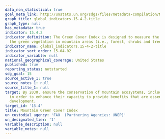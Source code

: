 ```yaml
---
data_non_statistical: true
goal_meta_link: http://unstats.un.org/sdgs/files/metadata-compilation/Metadata-Goal-15.pdf
graph_title: global_indicators.15-4-2-title
graph_type: null
has_metadata: true
indicator: 15.4.2
indicator_definition: The Green Cover Index is designed to measure the changes of
  the green vegetation in mountain areas (i.e., forest, shrubs and trees).
indicator_name: global_indicators.15-4-2-title
indicator_sort_order: 15-04-02
indicator_variable: null
national_geographical_coverage: United States
published: true
reporting_status: notstarted
sdg_goal: 15
source_active_1: true
source_notes_1: null
source_title_1: null
target: By 2030, ensure the conservation of mountain ecosystems, including their biodiversity,
  in order to enhance their capacity to provide benefits that are essential for sustainable
  development.
target_id: '15.4'
title: Mountain Green Cover Index
un_custodial_agency: 'FAO  (Partnering Agencies: UNEP)'
un_designated_tier: '1'
variable_description: null
variable_notes: null
---
```

